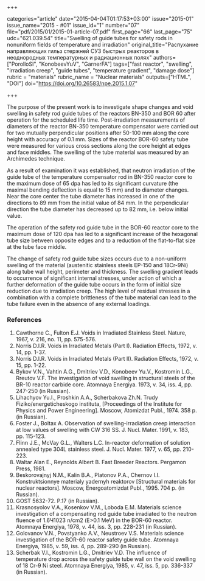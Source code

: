 +++

categories="article"
date="2015-04-04T01:17:53+03:00"
issue="2015-01"
issue_name="2015 - #01"
issue_id="1"
number="07"
file="pdf/2015/01/2015-01-article-07.pdf"
first_page="66"
last_page="75"
udc="621.039.54"
title="Swelling of guide tubes for safety rods in nonuniform fields of temperature and irradiation"
original_title="Распухание направляющих гильз стержней СУЗ быстрых реакторов в неоднородных температурных и радиационных полях"
authors=["PorolloSI", "KonobeevYuV", "GarnerFA"]
tags=["fast reactor", "swelling", "irradiation creep", "guide tubes", "temperature gradient", "damage dose"]
rubric = "materials"
rubric_name = "Nuclear materials"
outputs=["HTML", "DOI"]
doi="https://doi.org/10.26583/npe.2015.1.07"

+++

The purpose of the present work is to investigate shape changes and void swelling in safety rod guide tubes of the reactors BN-350 and BOR 60 after operation for the scheduled life time. Post-irradiation measurements of diameters of the reactor BN-350 temperature compensator were carried out for two mutually perpendicular positions after 50-100 mm along the core height with accuracy of 0.1 mm. Sizes of the reactor BOR-60 safety tube were measured for various cross sections along the core height at edges and face middles. The swelling of the tube material was measured by an Archimedes technique.

As a result of examination it was established, that neutron irradiation of the guide tube of the temperature compensator rod in BN-350 reactor core to the maximum dose of 65 dpa has led to its significant curvature (the maximal bending deflection is equal to 15 mm) and to diameter changes. Near the core center the tube diameter has increased in one of the directions to 89 mm from the initial value of 84 mm. In the perpendicular direction the tube diameter has decreased up to 82 mm, i.e. below initial value.

The operation of the safety rod guide tube in the BOR-60 reactor core to the maximum dose of 120 dpa has led to a significant increase of the hexagonal tube size between opposite edges and to a reduction of the flat-to-flat size at the tube face middle.

The change of safety rod guide tube sizes occurs due to a non-uniform swelling of the material (austenitic stainless steels EP-150 and 18Cr-9Ni) along tube wall height, perimeter and thickness. The swelling gradient leads to occurrence of significant internal stresses, under action of which a further deformation of the guide tube occurs in the form of initial size reduction due to irradiation creep. The high level of residual stresses in a combination with a complete brittleness of the tube material can lead to the tube failure even in the absence of any external loadings.

### References

1. Cawthorne C., Fulton E.J. Voids in Irradiated Stainless Steel. Nature, 1967, v. 216, no. 11, pp. 575-576.
2. Norris D.I.R. Voids in Irradiated Metals (Part I). Radiation Effects, 1972, v. 14, pp. 1-37.
3. Norris D.I.R. Voids in Irradiated Metals (Part II). Radiation Effects, 1972, v. 15, pp. 1-22.
4. Bykov V.N., Vahtin A.G., Dmitriev V.D., Konobeev Yu.V., Kostromin L.G., Rreutov V.F. The investigation of void swelling in structural steels of the BR-10 reactor carbide core. Atomnaya Energiya. 1973, v. 34, iss. 4, pp. 247-250 (in Russian).
5. Lihachyov Yu.I., Proshkin A.A., Scherbakova Zh.N. Trudy Fiziko/energeticheskogo instituta, [Proceedings of the Institute for Physics and Power Engineering]. Moscow, Atomizdat Publ., 1974. 358 p. (in Russian).
6. Foster J., Boltax A. Observation of swelling-irradiation creep interaction at low values of swelling with CW 316 SS. J. Nucl. Mater. 1991, v. 183, pp. 115-123.
7. Flinn J.E., MсVay G.L., Walters L.C. In-reactor deformation of solution annealed type 304L stainless steel. J. Nucl. Mater. 1977, v. 65, pp. 210-223.
8. Waltar Alan E., Reynolds Albert B. Fast Breeder Reactors. Pergamon Press, 1981.
9. Beskorovajnyj N.M., Kalin B.A., Platonov P.A., Chernov I.I. Konstruktsionnye materialy yadernyh reaktorov [Structural materials for nuclear reactors]. Moscow, Energoatomizdat Publ., 1995. 704 p. (in Russian).
10. GOST 5632-72. P.17 (in Russian).
11. Krasnosyolov V.A., Kosenkov V.M., Loboda E.M. Materials science investigation of a compensating rod guide tube irradiated to the neutron fluence of 1.6Ч1023 n/cm2 (Е>0.1 МeV) in the BOR-60 reactor. Atomnaya Energiya, 1978, v. 44, iss. 3, pp. 228-231 (in Russian).
12. Golovanov V.N., Povstyanko A.V., Neustroev V.S. Materials science investigation of the BOR-60 reactor safety guide tube. Atomnaya Energiya, 1985, v. 59, iss. 4, pp. 289-290 (in Russian).
13. Scherbak V.I., Kostromin L.G., Dmitriev V.D. The influence of temperature drop across the safety guide tube wall on the void swelling of 18 Cr-9 Ni steel. Atomnaya Energiya, 1985, v. 47, iss. 5, pp. 336-337 (in Russian).